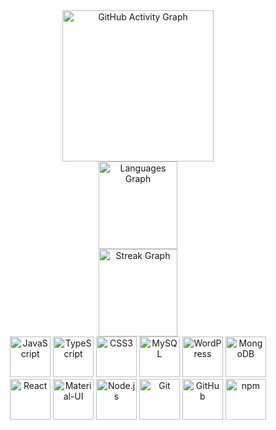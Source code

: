<div align="center">
  <!-- GitHub Profile Views -->
<!--   <a href="https://komarev.com/ghpvc/?username=madhukazz&label=Profile%20views&color=0e75b6&style=flat">
    <img src="https://komarev.com/ghpvc/?username=madhukazz&label=Profile%20views&color=0e75b6&style=flat" alt="Profile views">
  </a> -->
  
  <!-- GitHub Activity Graph -->
  <a href="https://github-readme-activity-graph.vercel.app/graph?username=madhukazz&radius=16&theme=gruvbox&area=true&order=5&hide_border=true&hide_title=true">
    <img src="https://github-readme-activity-graph.vercel.app/graph?username=madhukazz&radius=16&theme=gruvbox&area=true&order=5&hide_border=true&hide_title=true" height="242" alt="GitHub Activity Graph">
  </a>
  
  <!-- Most Used Languages and Streak Stats -->
  <div width="50%" display="flex">
      <img width="50%" src="https://github-readme-stats.vercel.app/api/top-langs?username=madhukazz&locale=en&hide_title=true&layout=compact&card_width=320&langs_count=5&theme=gruvbox&hide_border=true&order=2" height="140" alt="Languages Graph">
      <img width="50%" src="https://streak-stats.demolab.com?user=madhukazz&locale=en&mode=daily&theme=gruvbox&hide_border=true&border_radius=5&order=3" height="140" alt="Streak Graph">
  </div>

  <!-- Icons for Technologies -->
  <div>
      <img margin="10" src="https://cdn.jsdelivr.net/gh/devicons/devicon/icons/javascript/javascript-original.svg" height="65" alt="JavaScript">
      <img margin="10" src="https://cdn.jsdelivr.net/gh/devicons/devicon/icons/typescript/typescript-original.svg" height="65" alt="TypeScript">
      <img margin="10" src="https://cdn.jsdelivr.net/gh/devicons/devicon/icons/css3/css3-original.svg" height="65" alt="CSS3">
      <img margin="10" src="https://cdn.jsdelivr.net/gh/devicons/devicon/icons/mysql/mysql-original.svg" height="65" alt="MySQL">
      <img margin="10" src="https://cdn.jsdelivr.net/gh/devicons/devicon/icons/wordpress/wordpress-original.svg" height="65" alt="WordPress">
      <img margin="10" src="https://cdn.jsdelivr.net/gh/devicons/devicon/icons/mongodb/mongodb-original.svg" height="65" alt="MongoDB">
  </div>
  <div>
      <img margin="10" src="https://cdn.jsdelivr.net/gh/devicons/devicon/icons/react/react-original.svg" height="65" alt="React">
      <img margin="10" src="https://cdn.jsdelivr.net/gh/devicons/devicon/icons/materialui/materialui-original.svg" height="65" alt="Material-UI">
      <img margin="10" src="https://cdn.jsdelivr.net/gh/devicons/devicon/icons/nodejs/nodejs-original.svg" height="65" alt="Node.js">
      <img margin="10" src="https://cdn.jsdelivr.net/gh/devicons/devicon/icons/git/git-original.svg" height="65" alt="Git">
      <img margin="10" src="https://cdn.jsdelivr.net/gh/devicons/devicon/icons/github/github-original.svg" height="65" alt="GitHub">
      <img margin="10" src="https://cdn.jsdelivr.net/gh/devicons/devicon/icons/npm/npm-original-wordmark.svg" height="65" alt="npm">
  </div>
</div>
